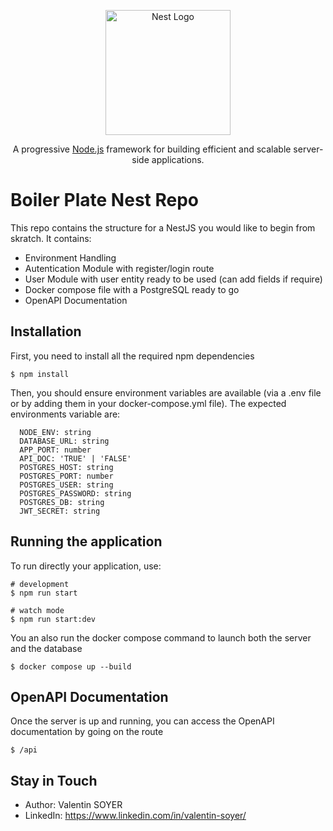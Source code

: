 <p align="center">
  <a href="http://nestjs.com/" target="blank"><img src="https://nestjs.com/img/logo-small.svg" width="200" alt="Nest Logo" /></a>
</p>

[circleci-image]: https://img.shields.io/circleci/build/github/nestjs/nest/master?token=abc123def456
[circleci-url]: https://circleci.com/gh/nestjs/nest

  <p align="center">A progressive <a href="http://nodejs.org" target="_blank">Node.js</a> framework for building efficient and scalable server-side applications.</p>
    <p align="center">

# Boiler Plate Nest Repo

This repo contains the structure for a NestJS you would like to begin from skratch. It contains:

- Environment Handling
- Autentication Module with register/login route
- User Module with user entity ready to be used (can add fields if require)
- Docker compose file with a PostgreSQL ready to go
- OpenAPI Documentation

## Installation

First, you need to install all the required npm dependencies
```
$ npm install
```

Then, you should ensure environment variables are available (via a .env file or by adding them in your docker-compose.yml file).
The expected environments variable are:

```
  NODE_ENV: string
  DATABASE_URL: string
  APP_PORT: number
  API_DOC: 'TRUE' | 'FALSE'
  POSTGRES_HOST: string
  POSTGRES_PORT: number
  POSTGRES_USER: string
  POSTGRES_PASSWORD: string
  POSTGRES_DB: string
  JWT_SECRET: string
```

## Running the application

To run directly your application, use:

```
# development
$ npm run start

# watch mode
$ npm run start:dev
```
You an also run the docker compose command to launch both the server and the database
```
$ docker compose up --build
```


## OpenAPI Documentation

Once the server is up and running, you can access the OpenAPI documentation by going on the route
```
$ /api
```

## Stay in Touch
- Author: Valentin SOYER
- LinkedIn: https://www.linkedin.com/in/valentin-soyer/
